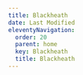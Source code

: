 ```yaml
---
title: Blackheath
date: Last Modified
eleventyNavigation:
  order: 20
  parent: home
  key: Blackheath
  title: Blackheath
---
```

